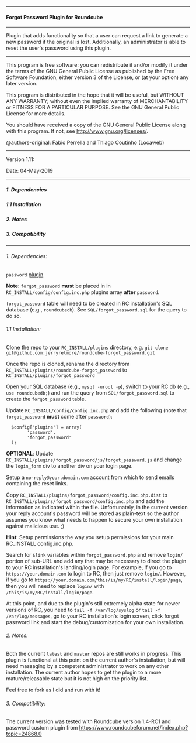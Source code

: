  -----------------------------------------------------------------------

#### Forgot Password Plugin for Roundcube

 -----------------------------------------------------------------------

 Plugin that adds functionality so that a user can request a link to 
 generate a new password if the original is lost. Additionally, an
 administrator is able to reset the user's password using this plugin.

 -----------------------------------------------------------------------

 This program is free software: you can redistribute it and/or modify
 it under the terms of the GNU General Public License as published by
 the Free Software Foundation, either version 3 of the License, or
 (at your option) any later version.

 This program is distributed in the hope that it will be useful,
 but WITHOUT ANY WARRANTY; without even the implied warranty of
 MERCHANTABILITY or FITNESS FOR A PARTICULAR PURPOSE. See the
 GNU General Public License for more details.

 You should have received a copy of the GNU General Public License
 along with this program. If not, see http://www.gnu.org/licenses/.
 
 @authors-original: Fabio Perrella and Thiago Coutinho (Locaweb)

 -----------------------------------------------------------------------

 Version 1.11:
 
 Date: 04-May-2019
 
 -----------------------------------------------------------------------

##### 1.    Dependencies
##### 1.1   Installation
##### 2.    Notes
##### 3.    Compatibility

 -----------------------------------------------------------------------

###### 1. Dependencies:
  `password` [plugin](https://github.com/roundcube/roundcubemail/tree/master/plugins/password)

  __Note__: `forgot_password` __must__ be placed in in `RC_INSTALL/config/config.inc.php` plugins 
     array __after__ `password`.

  `forgot_password` table will need to be created in RC installation's SQL database (e.g., `roundcubedb`).
  See `SQL/forgot_password.sql` for the query to do so.

###### 1.1 Installation:
Clone the repo to your `RC_INSTALL/plugins` directory, e.g. 
`git clone git@github.com:jerryrelmore/roundcube-forgot_password.git`

Once the repo is cloned, rename the directory from `RC_INSTALL/plugins/roundcube-forgot_password` 
to `RC_INSTALL/plugins/forgot_password`

Open your SQL database (e.g., `mysql -uroot -p`), switch to your RC db (e.g., `use roundcubedb;`) and run the query
from `SQL/forgot_password.sql` to create the `forgot_password` table.

Update `RC_INSTALL/config/config.inc.php` and add the following (note that `forgot_password` __must__ 
come after `password`):
```
  $config['plugins'] = array(
		'password',
		'forgot_password'
  );
```

__OPTIONAL__: Update `RC_INSTALL/plugins/forgot_password/js/forgot_password.js` and change the 
`login_form` div to another div on your login page.

Setup a `no-reply@your.domain.com` account from which to send emails containing the reset links.

Copy `RC_INSTALL/plugins/forgot_password/config.inc.php.dist` to `RC_INSTALL/plugins/forgot_password/config.inc.php` 
and add the information as indicated within the file. Unfortunately, in the current version your reply account's 
password will be stored as plain-text so the author assumes you know what needs to happen to secure your own 
installation against malicious use. ;) 

__Hint__: Setup permissions the way you setup permissions for your main RC_INSTALL 
config.inc.php.

Search for `$link` variables within `forgot_password.php` and remove `login/` portion of sub-URL and 
add any that may be necessary to direct the plugin to your RC installation's landing/login page. For example, 
if you go to `https://your.domain.com` to login to RC, then just remove `login/`. However, if you go 
to `https://your.domain.com/this/is/my/RC/install/login/page`, then you will need to replace `login/` with 
`/this/is/my/RC/install/login/page`.

At this point, and due to the plugin's still extremely alpha state for newer versions of RC, you need to 
`tail -f /var/log/syslog` or `tail -f /var/log/messages`, go to your RC installation's login screen, click 
forgot password link and start the debug/customization for your own installation.

###### 2. Notes:
Both the current `latest` and `master` repos are still works in progress. This plugin is functional at this point on 
the current author's installation, but will need massaging by a competent administrator to work on any other installation. 
The current author hopes to get the plugin to a more mature/releasable state but it is not high on the priority list. 

Feel free to fork as I did and run with it!

###### 3. Compatibility:
The current version was tested with Roundcube version 1.4-RC1 and password custom plugin from https://www.roundcubeforum.net/index.php?topic=24868.0

